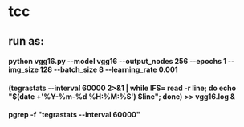 # tcc

## **run as:**
#### python vgg16.py --model vgg16 --output_nodes 256 --epochs 1 --img_size 128 --batch_size 8 --learning_rate 0.001
#### (tegrastats --interval 60000 2>&1 | while IFS= read -r line; do echo "$(date +'%Y-%m-%d %H:%M:%S') $line"; done) >> vgg16.log &
#### pgrep -f "tegrastats --interval 60000"
